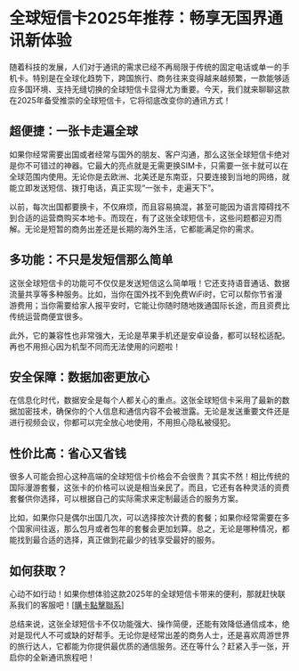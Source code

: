 # 全球短信卡2025年推荐：畅享无国界通讯新体验

随着科技的发展，人们对于通讯的需求已经不再局限于传统的固定电话或单一的手机卡。特别是在全球化趋势下，跨国旅行、商务往来变得越来越频繁，一款能够适应多国环境、支持无缝切换的全球短信卡显得尤为重要。今天，我们就来聊聊这款在2025年备受推崇的全球短信卡，它将彻底改变你的通讯方式！

## 超便捷：一张卡走遍全球

如果你经常需要出国或者经常与国外的朋友、客户沟通，那么这张全球短信卡绝对是你不可错过的神器。它最大的亮点就是无需更换SIM卡，只需要一张卡就可以在全球范围内使用。无论你是去欧洲、北美还是东南亚，只要连接到当地的网络，就能立即发送短信、拨打电话，真正实现“一张卡，走遍天下”。

以前，每次出国都要换卡，不仅麻烦，而且容易搞混，甚至可能因为语言障碍找不到合适的运营商购买本地卡。而现在，有了这张全球短信卡，这些问题都迎刃而解。无论是短暂的商务出差还是长期的海外生活，它都能满足你的需求。

## 多功能：不只是发短信那么简单

这张全球短信卡的功能可不仅仅是发送短信这么简单哦！它还支持语音通话、数据流量共享等多种服务。比如，当你在国外找不到免费WiFi时，它可以帮你节省漫游费用；当你需要给家人报平安时，它能让你随时随地拨通国际长途，而且资费比传统运营商便宜很多。

此外，它的兼容性也非常强大，无论是苹果手机还是安卓设备，都可以轻松适配。再也不用担心因为机型不同而无法使用的问题啦！

## 安全保障：数据加密更放心

在信息化时代，数据安全是每个人都关心的重点。这张全球短信卡采用了最新的数据加密技术，确保你的个人信息和通信内容不会被泄露。无论是发送重要文件还是进行视频会议，你都可以完全放心地使用，不用担心隐私被侵犯。

## 性价比高：省心又省钱

很多人可能会担心这种高端的全球短信卡价格会不会很贵？其实不然！相比传统的国际漫游套餐，这张卡的价格可以说是相当亲民了。而且，它还有各种灵活的资费套餐供你选择，可以根据自己的实际需求来定制最适合的服务方案。

比如，如果你只是偶尔出国几次，可以选择按次计费的套餐；如果你经常需要在多个国家间往返，那么包月或者包年的套餐会更加划算。总之，无论是哪种情况，都能找到最合适的选择，真正做到花最少的钱享受最好的服务。

## 如何获取？

心动不如行动！如果你想体验这款2025年的全球短信卡带来的便利，那就赶快联系我们的客服吧！[[購卡點擊聯系](https://t.me/s/esim1088)] 

总结来说，这张全球短信卡不仅功能强大、操作简便，还能有效降低通信成本，绝对是现代人不可或缺的好帮手。无论你是经常出差的商务人士，还是喜欢周游世界的旅行达人，它都能为你提供最优质的通信服务。还在等什么？赶紧入手一张，开启你的全新通讯旅程吧！